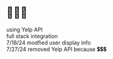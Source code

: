 # 🍕🍕🍕
using Yelp API  
full stack integration  
7/18/24 modfied user display info  
7/27/24 removed Yelp API because 💲💲💲
